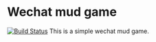# Wechat mud game

[![Build Status](https://travis-ci.org/shuieryin/wechat_mud.svg?branch=master)](https://travis-ci.org/shuieryin/wechat_mud)
This is a simple wechat mud game.